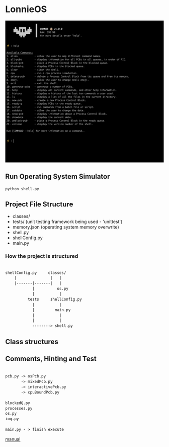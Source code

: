 # LonnieOS

![thumbnail](thumbnail.png)

## Run Operating System Simulator

```shell
python shell.py
```

## Project File Structure

- classes/
- tests/      (unit testing framework being used - 'unittest')
- memory.json (operating system memory overwrite)
- shell.py
- shellConfig.py
- main.py

### How the project is structured

```txt

shellConfig.py     classes/
    |               |   |
    |-------|-------|   |
            |          os.py
            |           |
          tests     shellConfig.py
            |           |
            |         main.py
            |           |
            |           |
            --------> shell.py
```

## Class structures

## Comments, Hinting and Test

```txt

pcb.py -> osPcb.py
       -> mixedPcb.py
       -> interactivePcb.py
       -> cpuBoundPcb.py

blockedQ.py  
processes.py 
os.py        
ioq.py 

main.py - > finish execute
```

[manual](Lonnie%20Operating%20System%20Manual.pdf)

